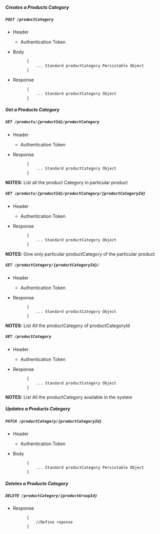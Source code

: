 


##### Creates a Products Category

##### `POST /productCategory`
+ Header
	- Authentication Token


+ Body

            {
                ... Standard productCategory Persistable Object
            }
            
+ Response

            {
                ... Standard productCategory Object
            }
    

##### Get a Products Category           
            
##### `GET /products/{productId}/productCategory`
+ Header 
	- Authentication Token

+ Response

			{
				... Standard productCategory Object
			}

**NOTES:** List all the product Category in particular product

##### `GET /products/{productId}/productCategory/{productCategoryId}`
+ Header
	- Authentication Token

+ Response 

			{
				... Standard productCategory Object
			} 

**NOTES:** Give only particular productCategory of the particular product 


##### `GET /productCategory/{productCategoryId}/`
+ Header
	- Authentication Token

+ Response

            {
                ... Standard productCategory Object
            }
            
**NOTES:** List All the productCategory of productCategoryId

##### `GET /productCategory`
+ Header
	- Authentication Token

+ Response

            {
                ... Standard productCategory Object
            }
            
**NOTES:** List All the productCategory available in the system

##### Updates a Products Category  
       
##### `PATCH /productCategory/{productCategoryId}`
+ Header
	- Authentication Token

+ Body

            {
                ... Standard productCategory Persistable Object
            }
            
            
##### Deletes a Products Category 
       
##### `DELETE /productCategory/{productGroupId}`
+ Response

			{
				//Define reponse
			}

